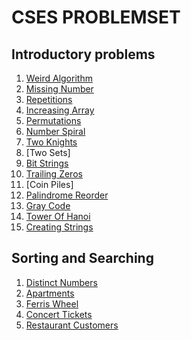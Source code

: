 # CSES PROBLEMSET

## Introductory problems

1. [Weird Algorithm](./intro/weird_algorithm.cpp)
2. [Missing Number](./intro/repetitions.cpp)
3. [Repetitions](./intro/repetitions.cpp)
4. [Increasing Array](./intro/increasing_array.cpp)
5. [Permutations](./intro/number_spiral.cpp)
6. [Number Spiral](./intro/number_spiral.cpp)
7. [Two Knights](./intro/two_knights.cpp)
8. [Two Sets]
9. [Bit Strings](./intro/bit_strings.cpp)
10. [Trailing Zeros](./intro/trailing_zeros.cpp)
11. [Coin Piles]
12. [Palindrome Reorder](./intro/palindrome_reorder.cpp)
13. [Gray Code](./intro/gray_code.cpp)
14. [Tower Of Hanoi](./intro/tower_of_hanoi.cpp)
15. [Creating Strings](./intro/creating_strings.cpp)

## Sorting and Searching

1. [Distinct Numbers](./sorting_searching/distinct_numbers.cpp)
2. [Apartments](./sorting_searching/apartments.cpp)
3. [Ferris Wheel](./sorting_searching/ferris_wheel.cpp)
4. [Concert Tickets](./sorting_searching/concert_tickets.cpp)
5. [Restaurant Customers](./sorting_searching/restaurent_customers.cpp)
